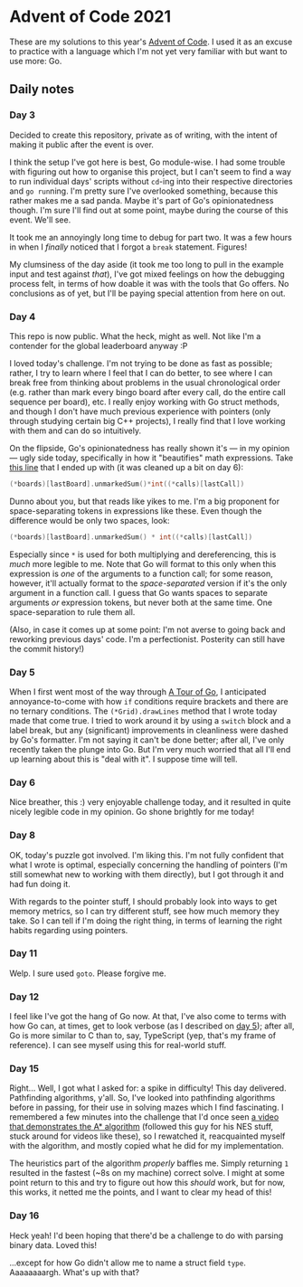 # Advent of Code 2021

These are my solutions to this year's [Advent of Code](https://adventofcode.com/2021). I used it as an excuse to practice with a language which I'm not yet very familiar with but want to use more: Go.

## Daily notes

### Day 3

Decided to create this repository, private as of writing, with the intent of making it public after the event is over.

I think the setup I've got here is best, Go module-wise. I had some trouble with figuring out how to organise this project, but I can't seem to find a way to run individual days' scripts without `cd`-ing into their respective directories and `go run`ning. I'm pretty sure I've overlooked something, because this rather makes me a sad panda. Maybe it's part of Go's opinionatedness though. I'm sure I'll find out at some point, maybe during the course of this event. We'll see.

It took me an annoyingly long time to debug for part two. It was a few hours in when I _finally_ noticed that I forgot a `break` statement. Figures!

My clumsiness of the day aside (it took me too long to pull in the example input and test against _that_), I've got mixed feelings on how the debugging process felt, in terms of how doable it was with the tools that Go offers. No conclusions as of yet, but I'll be paying special attention from here on out.

### Day 4

This repo is now public. What the heck, might as well. Not like I'm a contender for the global leaderboard anyway :P

I loved today's challenge. I'm not trying to be done as fast as possible; rather, I try to learn where I feel that I can do better, to see where I can break free from thinking about problems in the usual chronological order (e.g. rather than mark every bingo board after every call, do the entire call sequence per board), etc. I really enjoy working with Go struct methods, and though I don't have much previous experience with pointers (only through studying certain big C++ projects), I really find that I love working with them and can do so intuitively.

On the flipside, Go's opinionatedness has really shown it's — in my opinion — ugly side today, specifically in how it "beautifies" math expressions. Take [this line](https://github.com/exodustx0/aoc-2021/blob/8194544ed3/day-4/main.go#L154) that I ended up with (it was cleaned up a bit on day 6):

```go
(*boards)[lastBoard].unmarkedSum()*int((*calls)[lastCall])
```

Dunno about you, but that reads like yikes to me. I'm a big proponent for space-separating tokens in expressions like these. Even though the difference would be only two spaces, look:

```go
(*boards)[lastBoard].unmarkedSum() * int((*calls)[lastCall])
```

Especially since `*` is used for both multiplying and dereferencing, this is _much_ more legible to me. Note that Go will format to this only when this expression is _one_ of the arguments to a function call; for some reason, however, it'll actually format to the _space-separated_ version if it's the only argument in a function call. I guess that Go wants spaces to separate arguments _or_ expression tokens, but never both at the same time. One space-separation to rule them all.

(Also, in case it comes up at some point: I'm not averse to going back and reworking previous days' code. I'm a perfectionist. Posterity can still have the commit history!)

### Day 5

When I first went most of the way through [A Tour of Go](https://go.dev/tour), I anticipated annoyance-to-come with how `if` conditions require brackets and there are no ternary conditions. The `(*Grid).drawLines` method that I wrote today made that come true. I tried to work around it by using a `switch` block and a label break, but any (significant) improvements in cleanliness were dashed by Go's formatter. I'm not saying it can't be done better; after all, I've only recently taken the plunge into Go. But I'm very much worried that all I'll end up learning about this is "deal with it". I suppose time will tell.

### Day 6

Nice breather, this :) very enjoyable challenge today, and it resulted in quite nicely legible code in my opinion. Go shone brightly for me today!

### Day 8

OK, today's puzzle got involved. I'm liking this. I'm not fully confident that what I wrote is optimal, especially concerning the handling of pointers (I'm still somewhat new to working with them directly), but I got through it and had fun doing it.

With regards to the pointer stuff, I should probably look into ways to get memory metrics, so I can try different stuff, see how much memory they take. So I can tell if I'm doing the right thing, in terms of learning the right habits regarding using pointers.

### Day 11

Welp. I sure used `goto`. Please forgive me.

### Day 12

I feel like I've got the hang of Go now. At that, I've also come to terms with how Go can, at times, get to look verbose (as I described on [day 5](#day-5)); after all, Go is more similar to C than to, say, TypeScript (yep, that's my frame of reference). I can see myself using this for real-world stuff.

### Day 15

Right... Well, I got what I asked for: a spike in difficulty! This day delivered. Pathfinding algorithms, y'all. So, I've looked into pathfinding algorithms before in passing, for their use in solving mazes which I find fascinating. I remembered a few minutes into the challenge that I'd once seen [a video that demonstrates the A* algorithm](https://youtu.be/icZj67PTFhc) (followed this guy for his NES stuff, stuck around for videos like these), so I rewatched it, reacquainted myself with the algorithm, and mostly copied what he did for my implementation.

The heuristics part of the algorithm _properly_ baffles me. Simply returning `1` resulted in the fastest (~8s on my machine) correct solve. I might at some point return to this and try to figure out how this _should_ work, but for now, this works, it netted me the points, and I want to clear my head of this!

### Day 16

Heck yeah! I'd been hoping that there'd be a challenge to do with parsing binary data. Loved this!

...except for how Go didn't allow me to name a struct field `type`. Aaaaaaaargh. What's up with that?
